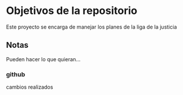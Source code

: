 # Objetivos de la repositorio

Este proyecto se encarga de manejar los planes de la liga de la justicia


## Notas
Pueden hacer lo que quieran...
### github
cambios realizados
